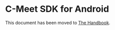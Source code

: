 # C-Meet SDK for Android

This document has been moved to [The Handbook](https://jitsi.github.io/handbook/docs/dev-guide/dev-guide-android-sdk).
